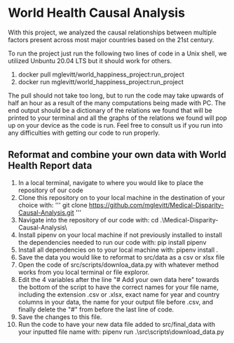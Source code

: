 # World Health Causal Analysis

With this project, we analyzed the causal relationships between multiple factors present across most major countries based on the 21st century. 

To run the project just run the following two lines of code in a Unix shell, we utilized Unbuntu 20.04 LTS but it should work for others.

1. docker pull mglevitt/world_happiness_project:run_project
2. docker run mglevitt/world_happiness_project:run_project

The pull should not take too long, but to run the code may take upwards of half an hour as a result of the many computations being made with PC. The end output should be a dictionary of the relations we found that will be printed to your terminal and all the graphs of the relations we found will pop up on your device as the code is run. Feel free to consult us if you run into any difficulties with getting our code to run properly.

## Reformat and combine your own data with World Health Report data
1. In a local terminal, navigate to where you would like to place the repository of our code
2. Clone this repository on to your local machine in the destination of your choice with: 
'''
git clone https://github.com/mglevitt/Medical-Disparity-Causal-Analysis.git
'''
4. Navigate into the repository of our code with: cd .\Medical-Disparity-Causal-Analysis\ 
5. Install pipenv on your local machine if not previously installed to install the dependencies needed to run our code with: pip install pipenv
6. Install all dependencies on to your local machine with: pipenv install .
7. Save the data you would like to reformat to src/data as a csv or xlsx file
8. Open the code of src/scripts/downloa_data.py with whatever method works from you local terminal or file exploror.
9. Edit the 4 variables after the line "# Add your own data here" towards the bottom of the script to have the correct names for your file name, including the extension .csv or .xlsx, exact name for year and country columns in your data, the name for your output file before .csv, and finally delete the "#" from before the last line of code. 
10. Save the changes to this file.
11. Run the code to have your new data file added to src/final_data with your inputted file name with: pipenv run .\src\scripts\download_data.py
